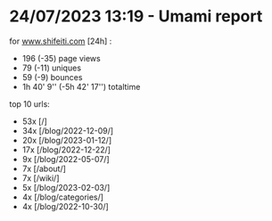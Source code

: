 # 24/07/2023 13:19 - Umami report
for www.shifeiti.com [24h] :

 - 196 (-35) page views
 - 79 (-11) uniques
 - 59 (-9) bounces
 - 1h 40' 9'' (-5h 42' 17'') totaltime


top 10 urls:
 - 53x [/]
 - 34x [/blog/2022-12-09/]
 - 20x [/blog/2023-01-12/]
 - 17x [/blog/2022-12-22/]
 - 9x [/blog/2022-05-07/]
 - 7x [/about/]
 - 7x [/wiki/]
 - 5x [/blog/2023-02-03/]
 - 4x [/blog/categories/]
 - 4x [/blog/2022-10-30/]


